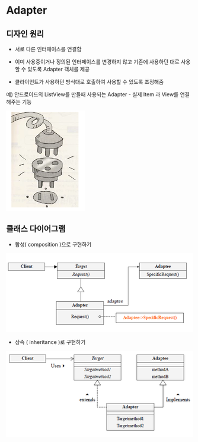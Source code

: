 # Adapter

## 디자인 원리

- 서로 다른 인터페이스를 연결함

- 이미 사용중이거나 정의된 인터페이스를 변경하지 않고 기존에 사용하던 대로 사용할 수 있도록 Adapter 객체를 제공

- 클라이언트가 사용하던 방식대로 호출하여 사용할 수 있도록 조정해줌

예) 안드로이드의 ListView를 만들때 사용되는 Adapter - 실제 Item 과 View를 연결해주는 기능

![Adpter](./img/adapter.PNG)

## 클래스 다이어그램

- 합성( composition )으로 구현하기

![adaptercomp](./img/adptercomp.PNG)


- 상속 ( inheritance )로 구현하기

![adapterinherit](./img/adapterinherit.PNG)

